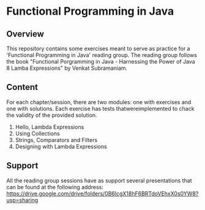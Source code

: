 # Functional Programming in Java

## Overview

This repository contains some exercises meant to serve as practice for a 'Functional Programming in Java' reading group. The reading group follows the book "Functional Porgramming in Java - Harnessing the Power of Java 8 Lamba Expressions" by Venkat Subramaniam.

## Content

For each chapter/session, there are two modules: one with exercises and one with solutions. Each exercise has tests thatwereimplemented to chack the validity of the provided solution.

1. Hello, Lambda Expressions
2. Using Collections
3. Strings, Comparators and Filters
4. Designing with Lambda Expressions

## Support

All the reading group sessions have as support several presentations that can be found at the following address: https://drive.google.com/drive/folders/0B6lcgX18hF6BRTdoVEhxX0s0YW8?usp=sharing
